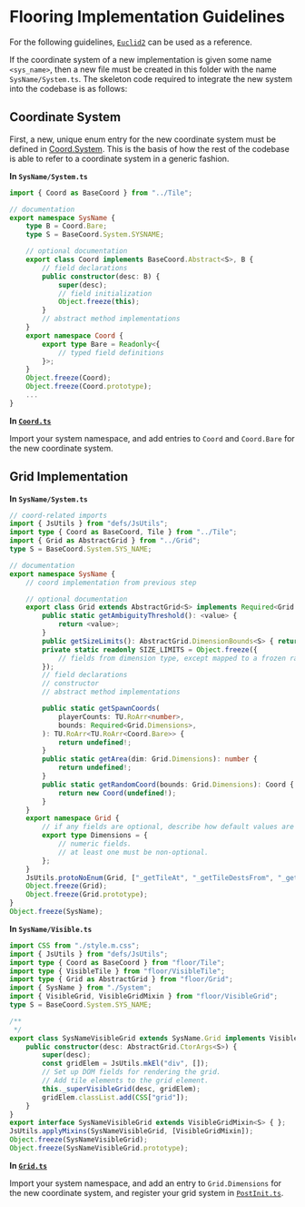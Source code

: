
# Flooring Implementation Guidelines

For the following guidelines, [`Euclid2`](./Euclid2.ts) can be used as a reference.

If the coordinate system of a new implementation is given some name `<sys_name>`, then a new file must be created in this folder with the name `SysName/System.ts`. The skeleton code required to integrate the new system into the codebase is as follows:

## Coordinate System

First, a new, unique enum entry for the new coordinate system must be defined in [Coord.System](../Coord.ts). This is the basis of how the rest of the codebase is able to refer to a coordinate system in a generic fashion.

**In `SysName/System.ts`**

```typescript
import { Coord as BaseCoord } from "../Tile";

// documentation
export namespace SysName {
    type B = Coord.Bare;
    type S = BaseCoord.System.SYSNAME;

    // optional documentation
    export class Coord implements BaseCoord.Abstract<S>, B {
        // field declarations
        public constructor(desc: B) {
            super(desc);
            // field initialization
            Object.freeze(this);
        }
        // abstract method implementations
    }
    export namespace Coord {
        export type Bare = Readonly<{
            // typed field definitions
        }>;
    }
    Object.freeze(Coord);
    Object.freeze(Coord.prototype);
    ...
}
```

**In [`Coord.ts`](../Coord.ts)**

Import your system namespace, and add entries to `Coord` and `Coord.Bare` for the new coordinate system.

## Grid Implementation

**In `SysName/System.ts`**

```typescript
// coord-related imports
import { JsUtils } from "defs/JsUtils";
import type { Coord as BaseCoord, Tile } from "../Tile";
import { Grid as AbstractGrid } from "../Grid";
type S = BaseCoord.System.SYS_NAME;

// documentation
export namespace SysName {
    // coord implementation from previous step

    // optional documentation
    export class Grid extends AbstractGrid<S> implements Required<Grid.Dimensions> {
        public static getAmbiguityThreshold(): <value> {
            return <value>;
        }
        public getSizeLimits(): AbstractGrid.DimensionBounds<S> { return this.SIZE_LIMITS; }
        private static readonly SIZE_LIMITS = Object.freeze({
            // fields from dimension type, except mapped to a frozen range description.
        });
        // field declarations
        // constructor
        // abstract method implementations

        public static getSpawnCoords(
            playerCounts: TU.RoArr<number>,
            bounds: Required<Grid.Dimensions>,
        ): TU.RoArr<TU.RoArr<Coord.Bare>> {
            return undefined!;
        }
        public static getArea(dim: Grid.Dimensions): number {
            return undefined!;
        }
        public static getRandomCoord(bounds: Grid.Dimensions): Coord {
            return new Coord(undefined!);
        }
    }
    export namespace Grid {
        // if any fields are optional, describe how default values are chosen here.
        export type Dimensions = {
            // numeric fields.
            // at least one must be non-optional.
        };
    }
    JsUtils.protoNoEnum(Grid, ["_getTileAt", "_getTileDestsFrom", "_getTileSourcesTo"]);
    Object.freeze(Grid);
    Object.freeze(Grid.prototype);
}
Object.freeze(SysName);
```

**In `SysName/Visible.ts`**

```typescript
import CSS from "./style.m.css";
import { JsUtils } from "defs/JsUtils";
import type { Coord as BaseCoord } from "floor/Tile";
import type { VisibleTile } from "floor/VisibleTile";
import type { Grid as AbstractGrid } from "floor/Grid";
import { SysName } from "./System";
import { VisibleGrid, VisibleGridMixin } from "floor/VisibleGrid";
type S = BaseCoord.System.SYS_NAME;

/**
 */
export class SysNameVisibleGrid extends SysName.Grid implements VisibleGrid<S> {
    public constructor(desc: AbstractGrid.CtorArgs<S>) {
        super(desc);
        const gridElem = JsUtils.mkEl("div", []);
        // Set up DOM fields for rendering the grid.
        // Add tile elements to the grid element.
        this._superVisibleGrid(desc, gridElem);
        gridElem.classList.add(CSS["grid"]);
    }
}
export interface SysNameVisibleGrid extends VisibleGridMixin<S> { };
JsUtils.applyMixins(SysNameVisibleGrid, [VisibleGridMixin]);
Object.freeze(SysNameVisibleGrid);
Object.freeze(SysNameVisibleGrid.prototype);
```

**In [`Grid.ts`](../Grid.ts)**

Import your system namespace, and add an entry to `Grid.Dimensions` for the new coordinate system, and register your grid system in [`PostInit.ts`](/src/base/game/PostInit.ts).
